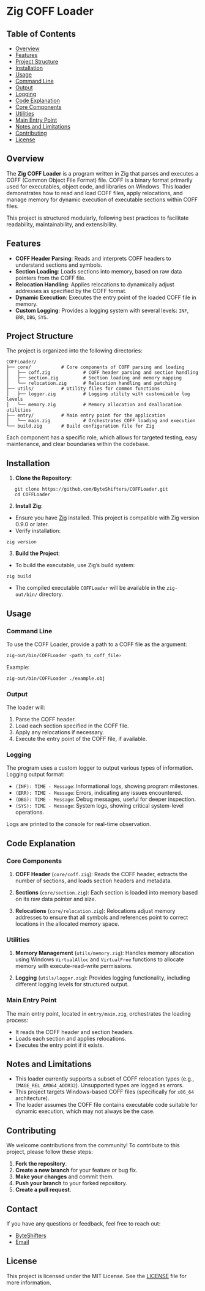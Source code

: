 
# Zig COFF Loader

## Table of Contents

- [Overview](#overview)
- [Features](#features)
- [Project Structure](#project-structure)
- [Installation](#installation)
- [Usage](#usage)
- [Command Line](#command-line)
- [Output](#output)
- [Logging](#logging)
- [Code Explanation](#code-explanation)
- [Core Components](#core-components)
- [Utilities](#utilities)
- [Main Entry Point](#main-entry-point)
- [Notes and Limitations](#notes-and-limitations)
- [Contributing](#contributing)
- [License](#license)


## Overview

The **Zig COFF Loader** is a program written in Zig that parses and executes a COFF (Common Object File Format) file. COFF is a binary format primarily used for executables, object code, and libraries on Windows. This loader demonstrates how to read and load COFF files, apply relocations, and manage memory for dynamic execution of executable sections within COFF files.

This project is structured modularly, following best practices to facilitate readability, maintainability, and extensibility.

## Features

- **COFF Header Parsing**: Reads and interprets COFF headers to understand sections and symbols.
- **Section Loading**: Loads sections into memory, based on raw data pointers from the COFF file.
- **Relocation Handling**: Applies relocations to dynamically adjust addresses as specified by the COFF format.
- **Dynamic Execution**: Executes the entry point of the loaded COFF file in memory.
- **Custom Logging**: Provides a logging system with several levels: `INF`, `ERR`, `DBG`, `SYS`.

## Project Structure

The project is organized into the following directories:

```plaintext
COFFLoader/
├── core/           # Core components of COFF parsing and loading
│   ├── coff.zig            # COFF header parsing and section handling
│   ├── section.zig         # Section loading and memory mapping
│   └── relocation.zig      # Relocation handling and patching
├── utils/          # Utility files for common functions
│   ├── logger.zig          # Logging utility with customizable log levels
│   └── memory.zig          # Memory allocation and deallocation utilities
├── entry/          # Main entry point for the application
│   └── main.zig            # Orchestrates COFF loading and execution
└── build.zig       # Build configuration file for Zig
```

Each component has a specific role, which allows for targeted testing, easy maintenance, and clear boundaries within the codebase.

## Installation

1. **Clone the Repository**:
```
   git clone https://github.com/ByteShifters/COFFLoader.git
   cd COFFLoader
```


2. **Install Zig**: 

- Ensure you have [Zig](https://ziglang.org/) installed. This project is compatible with Zig version 0.9.0 or later. 
- Verify installation: 
``` 
zig version 
```
 3. **Build the Project**: 
 - To build the executable, use Zig’s build system: 
```
zig build
```
- The compiled executable `COFFLoader` will be available in the `zig-out/bin/` directory.

## Usage

### Command Line

To use the COFF Loader, provide a path to a COFF file as the argument:

```bash
zig-out/bin/COFFLoader <path_to_coff_file>
```

Example:

```bash
zig-out/bin/COFFLoader ./example.obj
```

### Output

The loader will:
1. Parse the COFF header.
2. Load each section specified in the COFF file.
3. Apply any relocations if necessary.
4. Execute the entry point of the COFF file, if available.

### Logging

The program uses a custom logger to output various types of information. Logging output format:

- `(INF): TIME - Message`: Informational logs, showing program milestones.
- `(ERR): TIME - Message`: Errors, indicating any issues encountered.
- `(DBG): TIME - Message`: Debug messages, useful for deeper inspection.
- `(SYS): TIME - Message`: System logs, showing critical system-level operations.

Logs are printed to the console for real-time observation.

## Code Explanation

### Core Components

1. **COFF Header** (`core/coff.zig`): 
Reads the COFF header, extracts the number of sections, and loads section headers and metadata.

2. **Sections** (`core/section.zig`): 
Each section is loaded into memory based on its raw data pointer and size.

3. **Relocations** (`core/relocation.zig`): 
Relocations adjust memory addresses to ensure that all symbols and references point to correct locations in the allocated memory space.

### Utilities

1. **Memory Management** (`utils/memory.zig`): 
Handles memory allocation using Windows `VirtualAlloc` and `VirtualFree` functions to allocate memory with execute-read-write permissions.

2. **Logging** (`utils/logger.zig`): 
Provides logging functionality, including different logging levels for structured output.

### Main Entry Point

The main entry point, located in `entry/main.zig`, orchestrates the loading process:
- It reads the COFF header and section headers.
- Loads each section and applies relocations.
- Executes the entry point if it exists.

## Notes and Limitations

- This loader currently supports a subset of COFF relocation types (e.g., `IMAGE_REL_AMD64_ADDR32`). Unsupported types are logged as errors.
- This project targets Windows-based COFF files (specifically for `x86_64` architecture).
- The loader assumes the COFF file contains executable code suitable for dynamic execution, which may not always be the case.

## Contributing

We welcome contributions from the community! To contribute to this project, please follow these steps:

1. **Fork the repository**.
2. **Create a new branch** for your feature or bug fix.
3. **Make your changes** and commit them.
4. **Push your branch** to your forked repository.
5. **Create a pull request**.


## Contact

If you have any questions or feedback, feel free to reach out:

- [ByteShifters](https://ByteShifters.com)
- [Email](mailto:ren@ByteShifters.com)


## License

This project is licensed under the MIT License. See the [LICENSE](https://github.com/ByteShifters/COFFLoader/blob/main/LICENSE) file for more information.


